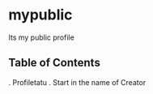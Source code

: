 # mypublic
Its my public profile
## Table of Contents
. Profiletatu
. Start in the name of Creator

